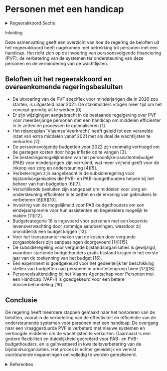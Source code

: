 # Personen met een handicap

<details>
        <summary>Regeerakkoord Sectie </summary>
        <p>1.2.1.4 Personen met een handicap We maakten de omschakeling van een aanbodgestuurde naar een vraaggestuurde werking. De invoering van persoonsvolgende financiering (PVF) heeft het mogelijk gemaakt dat personen met een handicap nu vrij kunnen beslissen over de inzet van hun persoonlijk budget voor de organisatie van hun zorg en ondersteuning. Deze invoering bracht enkele kinderziekten mee. We evalu-eren deze regeerperiode het systeem van PVF en sturen bij om het systeem te verbeteren. Dit doen we snel en efficiënt, zonder extra last voor de rechthebbenden. Zoals voorzien in het Besluit van de Regering voeren we deze regeerperiode PVF specifiek voor minderjarigen in vanaf 2020. We brengen de financieringsstromen die het VAPH verstrekt in kaart en maken een beleidsprioriteit van zorg en ondersteuning op maat. Daarbij optimaliseren we de werking van het VAPH zelf. Het VAPH wordt een onderdeel van het intern verzelfstan-digde agentschap rond Zorg, inclusief de Vlaamse sociale bescherming. We maken deze regeerperiode dan ook budgettaire ruimte vrij om het aantal wachtdossiers aan te pakken en dringen de wachtlijsten zo snel mogelijk terug, waarbij we de versnippering van middelen vermijden en alle mensen met een handicap zo snel mogelijk een op maat gesneden persoons-volgend budget toekennen. We sturen het systeem van automatische toekenning van budgetten bij. In de eerste fase moeten de personen met zorgvragen uit prioriteiten-groep 1 het voorspelbare perspectief krijgen dat hun aanvraag uiterlijk binnen een bepaalde termijn na registratie een budget tot gevolg heeft. Bovendien worden de zorgvragen binnen prioriteitengroep 3 geëvalueerd, zodat een beter beeld kan gevormd worden van de effectieve zorg-noden binnen deze groep. Overal in Vlaanderen moeten mensen met een gelijke zorgzwaarte ook een gelijke ondersteuning krijgen. Daarom werken voorzieningen verschillen in kostprijs en efficiëntie weg en stemmen we dit verder af met het beleidsdomein Onderwijs zodat dubbele financiering niet mogelijk is. We vereenvoudigen de aanvraag- en toeleidingsprocedure van het persoons-volgend financieringssysteem en elimineren overbodige systeemkosten. De vrijgekomen middelen gaan naar extra persoonsvolgende budgetten. Het proces van ondersteunings-vraag - ondersteuningsplan - ondersteuning wordt één keten. Ondersteuningsplannen moeten vlot kunnen bijgestuurd worden in functie van gewijzigde noden. Daarbij versterken we de diensten ondersteunings-plan als enige neutrale kernactoren die gefinancierd worden om de nodige begelei-ding te voorzien, waarbij subsidiariteit centraal staat. Voor de besteding van het PVB willen we een gebruiksvriendelijke regeling die minder administratie met zich meebrengt. We laten de bestedingsmogelijkheden ongewijzigd. De zorg en ondersteuning van vergunde aanbieders moet op een transpa-rante wijze worden toegelicht aan de budgethouders. De budgethouder heeft ook recht op een transparante weergave van de kosten die een vergunde zorgaanbieder aanrekent voor zorg- en ondersteunings-functies die met een PVB worden vergoed, en dit uitgedrukt in punten en euro’s. We bestuderen de haalbaarheid van de invoering van BelRAI als inschalingsinstru-ment voor personen met een handicap. Dit moet het ook mogelijk maken om snel te schakelen binnen bv. gezinszorg of woon-zorg. Personen met een handicap moeten net als iedereen de eigen keuze en regie kunnen behouden voor het invullen van de ondersteuningsvraag. We laten ook ruimte voor sociaal onderne-merschap door het ondersteunen van kleinschalige privé-initiatieven voor personen met een handicap, zoals bijvoorbeeld initia-tieven met inwonende zorgondernemers. We werken met een regelluw (kwaliteits)kader waarin het sociaal ondernemerschap ten volle kan spelen en we bekijken verdere mogelijkheden inzake collectieve ondersteu-ning binnen de cash-besteding en versoe-pelen daar waar mogelijk. Infrastructurele ondersteuning voor dergelijke initiatieven faciliteren we op gelijkwaardige basis als die aan vergunde zorgaanbieders. Ook voor de vergunde voorzieningen die kiezen voor kleinschalige leefgroepen en vormen van genormaliseerd wonen maken we een aangepast kwaliteitskader. De voorwaarde dat ouders en familie voor minstens de helft deel moeten uitmaken van het beheer van deze initiatieven laten we vallen waarbij we zoeken naar formules om natuurlijke steun-figuren, zoals buren, verwanten en vrienden in deze initiatieven te betrekken. We voeren een zorgstrategische analyse uit. Het moet in de toekomst mogelijk worden om meer beleidsmatig te anticiperen op basis van gegevensstromen. Zo weten we bijvoorbeeld hoeveel leerlingen met een handicap in buitengewoon en gewoon onderwijs uitstromen. Deze data gebruiken we om proactief noden in te schatten. Het effect van de overgang van minderjarigheid naar meerderjarigheid op de toegang tot handicapspecifieke ondersteuning krijgt hierdoor de vereiste aandacht en laat een aangepast proactief beleid toe. We voorzien ook in extra investering voor het recht-streeks toegankelijk hulpaanbod voor mensen met een handicap. </p>
        </details> 

Inleiding

Deze samenvatting geeft een overzicht van hoe de regering de beloften uit het regeerakkoord heeft nagekomen met betrekking tot personen met een handicap. Het richt zich op de invoering van persoonsvolgende financiering (PVF), de verbetering van de systemen ter ondersteuning van deze personen en de vermindering van de wachtlijsten.

## Beloften uit het regeerakkoord en overeenkomende regeringsbesluiten

- De uitvoering van de PVF specifiek voor minderjarigen die in 2020 zou starten, is uitgesteld naar 2021. De stakeholders vragen meer tijd om het concept grondig uit te werken \[0\].
- Er zijn wijzigingen aangebracht in de bestaande regelgeving over PVF voor meerderjarige personen met een handicap om middelen efficiënter in te zetten en processen te optimaliseren \[1\].
- Het relanceplan 'Vlaamse Veerkracht' heeft geleid tot een versnelde inzet van extra middelen vanaf 2021 met als doel de wachtlijsten te verkorten \[2\].
- De persoonsvolgende budgetten voor 2022 zijn eenmalig verhoogd om de gestegen kosten door hoge inflatie op te vangen \[3\].
- De bestedingsmogelijkheden van het persoonlijke-assistentiebudget (PAB) voor minderjarigen zijn verruimd, wat meer vrijheid geeft voor de inkoop van zorg en ondersteuning \[4\]\[5\].
- Verbeteringen zijn aangebracht in de subsidieregeling voor bijstandsorganisaties die PVB- en PAB-budgethouders helpen bij het beheer van hun budgetten \[6\]\[7\].
- Verschillende besluiten zijn aangepast om middelen voor zorg en ondersteuning efficiënter in te zetten en de ervaring van gebruikers te verbeteren \[8\]\[9\]\[10\].
- Invoering van de mogelijkheid voor PAB-budgethouders om een eindejaarspremie voor hun assistenten en begeleiders mogelijk te maken \[11\]\[12\].
- Budgetcategorie 16 is ingevoerd voor personen met een beperkte levensverwachting door sommige aandoeningen, waardoor zij onmiddellijk een budget krijgen \[13\].
- Voor het transparanter maken van de kosten door vergunde zorgaanbieders zijn aanpassingen doorgevoerd \[14\]\[15\].
- De subsidieregeling voor vergunde bijstandsorganisaties is gewijzigd, waardoor startende budgethouders gratis bijstand krijgen in het eerste jaar van de toekenning van het budget \[16\].
- Een experiment is goedgekeurd voor het gedeeltelijk ter beschikking stellen van budgetten aan personen in prioriteitengroep twee \[17\]\[18\].
- Personeelsuitbreiding bij het Vlaams Agentschap voor Personen met een Handicap (VAPH) is goedgekeurd voor een betere dossierbehandeling \[19\].

## Conclusie

De regering heeft meerdere stappen gemaakt naar het honoreren van de beloften, vooral in de verbetering van de effectiviteit en efficiëntie van de ondersteunende systemen voor personen met een handicap. De overgang naar een vraaggestuurde PVF is verbeterd met nieuwe systemen en verhoogde middelen om de wachtlijsten te verkorten. Daarnaast is een grotere flexibiliteit en duidelijkheid gecreëerd voor PAB- en PVB-budgethouders, en is geïnvesteerd in kwaliteitsverbetering van de bijstandsorganisaties. Het proces is echter geleidelijk en vereist voortdurende inspanningen om volledig te worden gerealiseerd.

<details>
        <summary> Referenties</summary>
        **[\[0\]](https://beslissingenvlaamseregering.vlaanderen.be/?search=Bouwstenen%20persoonsvolgende%20financiering%20%28PVF%29%20minderjarigen%20met%20een%20handicap%3A%20wijzigingsbesluit&dateOption=select&startDate=2020-07-17T08%3A00%3A00Z&endDate=2020-07-17T08%3A00%3A00Z)** : **(2020-07-17)** Bouwstenen persoonsvolgende financiering (PVF) minderjarigen met een handicap: wijzigingsbesluit 

**[\[1\]](https://beslissingenvlaamseregering.vlaanderen.be/?search=Ondersteuning%20personen%20met%20een%20handicap%3A%20aanpassing%20besluiten&dateOption=select&startDate=2020-01-24T09%3A00%3A00Z&endDate=2020-01-24T09%3A00%3A00Z)** : **(2020-01-24)** Ondersteuning personen met een handicap: aanpassing besluiten 

**[\[2\]](https://beslissingenvlaamseregering.vlaanderen.be/?search=Plan%20Vlaamse%20Veerkracht%3A%20Uitrol%20uitbreidingsbeleid%202021%20voor%20personen%20met%20een%20handicap%20met%20ondersteuningsnoden&dateOption=select&startDate=2021-07-16T06%3A00%3A00Z&endDate=2021-07-16T06%3A00%3A00Z)** : **(2021-07-16)** Plan Vlaamse Veerkracht: Uitrol uitbreidingsbeleid 2021 voor personen met een handicap met ondersteuningsnoden 

**[\[3\]](https://beslissingenvlaamseregering.vlaanderen.be/?search=E%C3%A9nmalige%20verhoging%20persoonlijke-assitentiebudgetten%20en%20persoonsvolgende%20budgetten%20voor%20personen%20met%20een%20handicap&dateOption=select&startDate=2022-11-25T11%3A00%3A00Z&endDate=2022-11-25T11%3A00%3A00Z)** : **(2022-11-25)** Eénmalige verhoging persoonlijke-assitentiebudgetten en persoonsvolgende budgetten voor personen met een handicap 

**[\[4\]](https://beslissingenvlaamseregering.vlaanderen.be/?search=Bestedingsmogelijkheden%20persoonlijke-assistentiebudget%20%28PAB%29%20minderjarige%20personen%20met%20een%20handicap&dateOption=select&startDate=2022-05-06T08%3A00%3A00Z&endDate=2022-05-06T08%3A00%3A00Z)** : **(2022-05-06)** Bestedingsmogelijkheden persoonlijke-assistentiebudget (PAB) minderjarige personen met een handicap 

**[\[5\]](https://beslissingenvlaamseregering.vlaanderen.be/?search=Bestedingsmogelijkheden%20persoonlijke-assistentiebudget%20%28PAB%29%20minderjarige%20personen%20met%20een%20handicap%3A%20wijzigingsbesluit&dateOption=select&startDate=2022-06-24T08%3A00%3A00Z&endDate=2022-06-24T08%3A00%3A00Z)** : **(2022-06-24)** Bestedingsmogelijkheden persoonlijke-assistentiebudget (PAB) minderjarige personen met een handicap: wijzigingsbesluit 

**[\[6\]](https://beslissingenvlaamseregering.vlaanderen.be/?search=Subsidieregeling%20voor%20vergunde%20bijstandsorganisaties%20PVB%20en%20PAB%3A%20wijzigingsbesluit&dateOption=select&startDate=2021-07-09T08%3A00%3A00Z&endDate=2021-07-09T08%3A00%3A00Z)** : **(2021-07-09)** Subsidieregeling voor vergunde bijstandsorganisaties PVB en PAB: wijzigingsbesluit 

**[\[7\]](https://beslissingenvlaamseregering.vlaanderen.be/?search=Subsidieregeling%20voor%20vergunde%20bijstandsorganisaties%20PVB%20en%20PAB%3A%20wijzigingsbesluit&dateOption=select&startDate=2021-04-23T08%3A00%3A00Z&endDate=2021-04-23T08%3A00%3A00Z)** : **(2021-04-23)** Subsidieregeling voor vergunde bijstandsorganisaties PVB en PAB: wijzigingsbesluit 

**[\[8\]](https://beslissingenvlaamseregering.vlaanderen.be/?search=Ondersteuning%20van%20personen%20met%20een%20handicap%3A%20optimalisaties&dateOption=select&startDate=2020-02-21T09%3A00%3A00Z&endDate=2020-02-21T09%3A00%3A00Z)** : **(2020-02-21)** Ondersteuning van personen met een handicap: optimalisaties 

**[\[9\]](https://beslissingenvlaamseregering.vlaanderen.be/?search=Ondersteuning%20van%20personen%20met%20een%20handicap%3A%20optimalisaties&dateOption=select&startDate=2020-04-24T08%3A00%3A00Z&endDate=2020-04-24T08%3A00%3A00Z)** : **(2020-04-24)** Ondersteuning van personen met een handicap: optimalisaties 

**[\[10\]](https://beslissingenvlaamseregering.vlaanderen.be/?search=Wijziging%20aantal%20besluiten%20over%20de%20ondersteuning%20van%20personen%20met%20een%20handicap%3A%20optimalisering%20en%20verduidelijking&dateOption=select&startDate=2020-12-23T16%3A30%3A00Z&endDate=2020-12-23T16%3A30%3A00Z)** : **(2020-12-23)** Wijziging aantal besluiten over de ondersteuning van personen met een handicap: optimalisering en verduidelijking 

**[\[11\]](https://beslissingenvlaamseregering.vlaanderen.be/?search=Persoonlijke-assistentiebudget%20%28PAB%29%3A%20uitvoering%205e%20Vlaams%20Intersectoraal%20Akkoord%20en%20dossierbehandeling&dateOption=select&startDate=2020-11-20T09%3A00%3A00Z&endDate=2020-11-20T09%3A00%3A00Z)** : **(2020-11-20)** Persoonlijke-assistentiebudget (PAB): uitvoering 5e Vlaams Intersectoraal Akkoord en dossierbehandeling 

**[\[12\]](https://beslissingenvlaamseregering.vlaanderen.be/?search=Persoonlijke-assistentiebudget%20%28PAB%29%3A%20uitvoering%205de%20Vlaams%20Intersectoraal%20Akkoord%20en%20dossierbehandeling&dateOption=select&startDate=2020-09-18T08%3A00%3A00Z&endDate=2020-09-18T08%3A00%3A00Z)** : **(2020-09-18)** Persoonlijke-assistentiebudget (PAB): uitvoering 5de Vlaams Intersectoraal Akkoord en dossierbehandeling 

**[\[13\]](https://beslissingenvlaamseregering.vlaanderen.be/?search=Uitbreiding%20spoedprocedure%20aanvraag%20persoonsvolgend%20budget&dateOption=select&startDate=2023-12-22T09%3A00%3A00Z&endDate=2023-12-22T09%3A00%3A00Z)** : **(2023-12-22)** Uitbreiding spoedprocedure aanvraag persoonsvolgend budget 

**[\[14\]](https://beslissingenvlaamseregering.vlaanderen.be/?search=Besluit%20besteding%20persoonsvolgend%20budget%3A%20wegwerken%20onduidelijkheden%20en%20inconsistenties&dateOption=select&startDate=2023-12-15T09%3A00%3A00Z&endDate=2023-12-15T09%3A00%3A00Z)** : **(2023-12-15)** Besluit besteding persoonsvolgend budget: wegwerken onduidelijkheden en inconsistenties 

**[\[15\]](https://beslissingenvlaamseregering.vlaanderen.be/?search=Eindejaarspremie%20voor%20PAB-%20en%20PVB-assistenten%20en%20begeleiders&dateOption=select&startDate=2020-12-11T09%3A00%3A00Z&endDate=2020-12-11T09%3A00%3A00Z)** : **(2020-12-11)** Eindejaarspremie voor PAB- en PVB-assistenten en begeleiders 

**[\[16\]](https://beslissingenvlaamseregering.vlaanderen.be/?search=Wijzigingsbesluit%20bemiddeling%20in%20het%20kader%20van%20persoonsvolgende%20financiering%20voor%20meerderjarige%20personen%20met%20een%20handicap%20en%20subsidi%C3%ABring%20consulentenwerking&dateOption=select&startDate=2022-01-14T09%3A00%3A00Z&endDate=2022-01-14T09%3A00%3A00Z)** : **(2022-01-14)** Wijzigingsbesluit bemiddeling in het kader van persoonsvolgende financiering voor meerderjarige personen met een handicap en subsidiëring consulentenwerking 

**[\[17\]](https://beslissingenvlaamseregering.vlaanderen.be/?search=Experiment%20voor%20de%20gedeeltelijke%20terbeschikkingstelling%20van%20budgetten%20voor%20niet-rechtstreeks%20toegankelijke%20zorg%20en%20ondersteuning%20aan%20personen%20met%20een%20handicap%20in%20prioriteitengroep%20twee&dateOption=select&startDate=2022-09-16T08%3A00%3A00Z&endDate=2022-09-16T08%3A00%3A00Z)** : **(2022-09-16)** Experiment voor de gedeeltelijke terbeschikkingstelling van budgetten voor niet-rechtstreeks toegankelijke zorg en ondersteuning aan personen met een handicap in prioriteitengroep twee 

**[\[18\]](https://beslissingenvlaamseregering.vlaanderen.be/?search=Experiment%20voor%20de%20gedeeltelijke%20terbeschikkingstelling%20van%20budgetten%20voor%20niet-rechtstreeks%20toegankelijke%20zorg%20en%20ondersteuning%20aan%20personen%20met%20een%20handicap%20in%20prioriteitengroep%20twee&dateOption=select&startDate=2022-07-15T08%3A00%3A00Z&endDate=2022-07-15T08%3A00%3A00Z)** : **(2022-07-15)** Experiment voor de gedeeltelijke terbeschikkingstelling van budgetten voor niet-rechtstreeks toegankelijke zorg en ondersteuning aan personen met een handicap in prioriteitengroep twee 

**[\[19\]](https://beslissingenvlaamseregering.vlaanderen.be/?search=Personeelsuitbreiding%20met%2012%20koppen%20bij%20het%20Vlaams%20Agentschap%20voor%20Personen%20met%20een%20Handicap%20%28VAPH%29%20in%20kader%20van%20kwaliteitsvolle%20dossierbehandeling&dateOption=select&startDate=2023-12-22T09%3A00%3A00Z&endDate=2023-12-22T09%3A00%3A00Z)** : **(2023-12-22)** Personeelsuitbreiding met 12 koppen bij het Vlaams Agentschap voor Personen met een Handicap (VAPH) in kader van kwaliteitsvolle dossierbehandeling 
        </details> 

